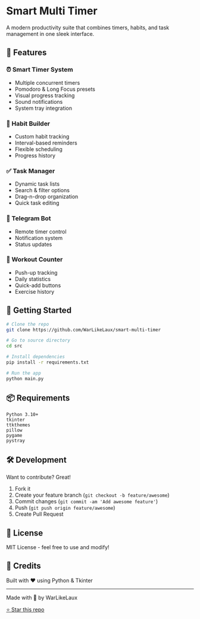 # Smart Multi Timer

A modern productivity suite that combines timers, habits, and task management in one sleek interface.

## 🌟 Features

### ⏰ Smart Timer System
- Multiple concurrent timers
- Pomodoro & Long Focus presets
- Visual progress tracking
- Sound notifications
- System tray integration

### 🎯 Habit Builder
- Custom habit tracking
- Interval-based reminders
- Flexible scheduling
- Progress history

### ✅ Task Manager
- Dynamic task lists
- Search & filter options
- Drag-n-drop organization
- Quick task editing

### 🤖 Telegram Bot
- Remote timer control
- Notification system
- Status updates

### 💪 Workout Counter
- Push-up tracking
- Daily statistics
- Quick-add buttons
- Exercise history

## 🚀 Getting Started

```bash
# Clone the repo
git clone https://github.com/WarLikeLaux/smart-multi-timer

# Go to source directory
cd src 

# Install dependencies
pip install -r requirements.txt

# Run the app
python main.py
```

## 📦 Requirements
```
Python 3.10+
tkinter
ttkthemes
pillow
pygame
pystray
```

## 🛠️ Development

Want to contribute? Great!

1. Fork it
2. Create your feature branch (`git checkout -b feature/awesome`)
3. Commit changes (`git commit -am 'Add awesome feature'`)
4. Push (`git push origin feature/awesome`)
5. Create Pull Request

## 📝 License

MIT License - feel free to use and modify!

## 🤝 Credits

Built with ❤️ using Python & Tkinter

---

Made with 🍵 by WarLikeLaux

[⭐ Star this repo](https://github.com/WarLikeLaux/smart-multi-timer)